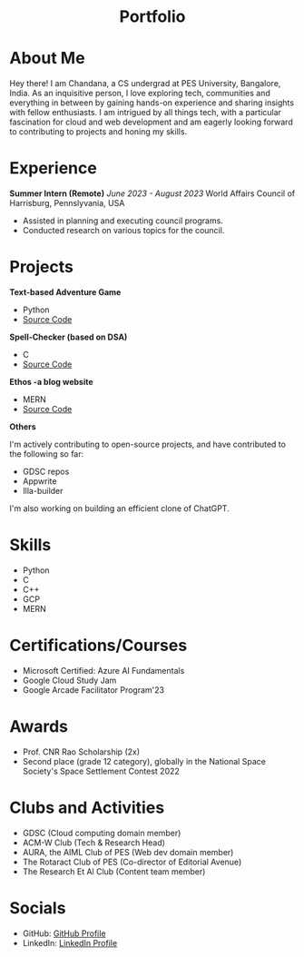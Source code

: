  <h1 align="center">Portfolio</h1>

# About Me

Hey there! I am Chandana, a CS undergrad at PES University, Bangalore, India. As an inquisitive person, I love exploring tech, communities and everything in between by gaining hands-on experience and sharing insights with fellow enthusiasts. I am intrigued by all things tech, with a particular fascination for cloud and web development and am eagerly looking forward to contributing to projects and honing my skills.

# Experience

**Summer Intern (Remote)**
_June 2023 - August 2023_
World Affairs Council of Harrisburg, Pennslyvania, USA

- Assisted in planning and executing council programs.
- Conducted research on various topics for the council.

# Projects

**Text-based Adventure Game**

- Python
- [Source Code](https://github.com/mschandana16/python-project)

**Spell-Checker (based on DSA)**

- C
- [Source Code](https://github.com/mschandana16/Spell-Checker)


**Ethos -a blog website**

- MERN
- [Source Code](https://github.com/mschandana16/ethos-the-blog)

**Others**

I'm actively contributing to open-source projects, and have contributed to the following so far:
- GDSC repos
- Appwrite
- Illa-builder

I'm also working on building an efficient clone of ChatGPT. 

# Skills

- Python
- C
- C++
- GCP
- MERN

# Certifications/Courses

- Microsoft Certified: Azure AI Fundamentals
- Google Cloud Study Jam
- Google Arcade Facilitator Program'23

# Awards

- Prof. CNR Rao Scholarship (2x)
- Second place (grade 12 category), globally in the National Space Society's Space Settlement Contest 2022

# Clubs and Activities

- GDSC (Cloud computing domain member)
- ACM-W Club (Tech & Research Head)
- AURA, the AIML Club of PES (Web dev domain member)
- The Rotaract Club of PES (Co-director of Editorial Avenue)
- The Research Et Al Club (Content team member)

# Socials

- GitHub: [GitHub Profile](https://github.com/mschandana16)
- LinkedIn: [LinkedIn Profile](https://www.linkedin.com/in/chandana-m-s-207a14214/)
